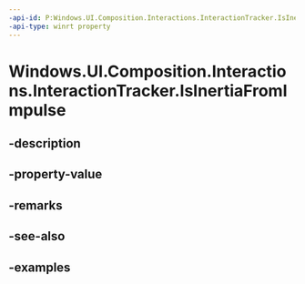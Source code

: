 ```yaml
---
-api-id: P:Windows.UI.Composition.Interactions.InteractionTracker.IsInertiaFromImpulse
-api-type: winrt property
---
```


<!-- Property syntax.
public bool IsInertiaFromImpulse { get; }
-->

# Windows.UI.Composition.Interactions.InteractionTracker.IsInertiaFromImpulse

## -description

## -property-value

## -remarks

## -see-also

## -examples

